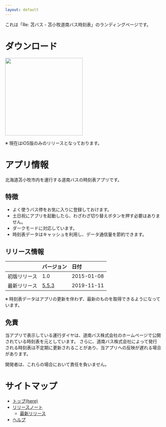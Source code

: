 ```yaml
---
layout: default
---
```


これは「Re: 苫バス - 苫小牧道南バス時刻表」のランディングページです。


# ダウンロード

<a href="https://apps.apple.com/jp/app/id951070715" target="_blank">
  <img src="{{ 'assets/appstore_button.png' }}" width="250" />
</a>

※ 現在はiOS版のみのリリースとなっております。


# アプリ情報

北海道苫小牧市内を運行する道南バスの時刻表アプリです。

## 特徴

- よく使うバス停をお気に入りに登録しておけます。
- 土日祝にアプリを起動したら、わざわざ切り替えボタンを押す必要はありません。
- ダークモードに対応しています。
- 時刻表データはキャッシュを利用し、データ通信量を節約できます。

## リリース情報

| | バージョン | 日付 |
|:---|:---|:---|
| 初版リリース | 1.0 | 2015-01-08 |
| 最新リリース | [5.5.3](./pages/releases/5.5.3.md) | 2019-11-11 |

※ 時刻表データはアプリの更新を伴わず、最新のものを取得できるようになっています。

## 免責

当アプリで表示している運行ダイヤは、道南バス株式会社のホームページで公開されている時刻表を元としています。
さらに、道南バス株式会社によって発行される時刻表は不定期に更新されることがあり、当アプリへの反映が遅れる場合があります。

開発者は、これらの場合において責任を負いません。


# サイトマップ

- [トップ(here)](./)
- [リリースノート](./pages/releases/releases.md)
  - [最新リリース](./pages/releases/latest_release.md)
- [ヘルプ](./pages/help.md)
